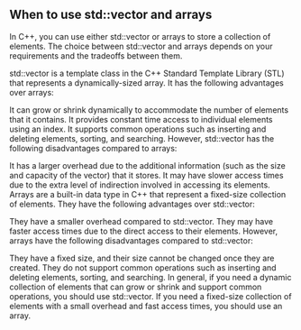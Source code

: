 ## When to use std::vector and arrays

In C++, you can use either std::vector or arrays to store a collection of elements. The choice between std::vector and arrays depends on your requirements and the tradeoffs between them.

std::vector is a template class in the C++ Standard Template Library (STL) that represents a dynamically-sized array. It has the following advantages over arrays:

It can grow or shrink dynamically to accommodate the number of elements that it contains.
It provides constant time access to individual elements using an index.
It supports common operations such as inserting and deleting elements, sorting, and searching.
However, std::vector has the following disadvantages compared to arrays:

It has a larger overhead due to the additional information (such as the size and capacity of the vector) that it stores.
It may have slower access times due to the extra level of indirection involved in accessing its elements.
Arrays are a built-in data type in C++ that represent a fixed-size collection of elements. They have the following advantages over std::vector:

They have a smaller overhead compared to std::vector.
They may have faster access times due to the direct access to their elements.
However, arrays have the following disadvantages compared to std::vector:

They have a fixed size, and their size cannot be changed once they are created.
They do not support common operations such as inserting and deleting elements, sorting, and searching.
In general, if you need a dynamic collection of elements that can grow or shrink and support common operations, you should use std::vector. If you need a fixed-size collection of elements with a small overhead and fast access times, you should use an array.
